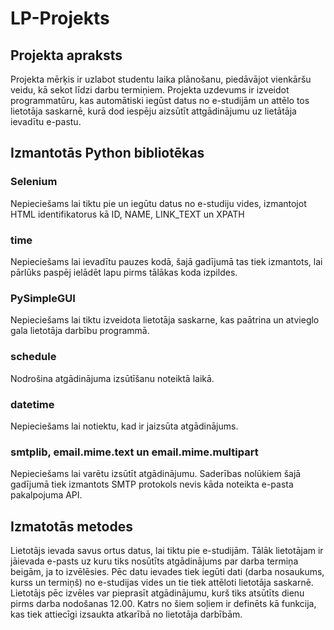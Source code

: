 # LP-Projekts
## Projekta apraksts
Projekta mērķis ir uzlabot studentu laika plānošanu, piedāvājot vienkāršu veidu, kā sekot līdzi darbu termiņiem. Projekta uzdevums ir izveidot programmatūru, kas automātiski iegūst datus no e-studijām un attēlo tos lietotāja saskarnē, kurā dod iespēju aizsūtīt attgādinājumu uz lietātāja ievadītu e-pastu.
## Izmantotās Python bibliotēkas
### Selenium
Nepieciešams lai tiktu pie un iegūtu datus no e-studiju vides, izmantojot HTML identifikatorus kā ID, NAME, LINK_TEXT un XPATH
### time
Nepieciešams lai ievadītu pauzes kodā, šajā gadījumā tas tiek izmantots, lai pārlūks paspēj ielādēt lapu pirms tālākas koda izpildes.
### PySimpleGUI
Nepieciešams lai tiktu izveidota lietotāja saskarne, kas paātrina un atvieglo gala lietotāja darbību programmā.
### schedule
Nodrošina atgādinājuma izsūtīšanu noteiktā laikā.
### datetime
Nepieciešams lai notiektu, kad ir jaizsūta atgādinājums.
### smtplib, email.mime.text un email.mime.multipart
Nepieciešams lai varētu izsūtīt atgādinājumu. Saderības nolūkiem šajā gadījumā tiek izmantots SMTP protokols nevis kāda noteikta e-pasta pakalpojuma API.
## Izmatotās metodes
Lietotājs ievada savus ortus datus, lai tiktu pie e-studijām. Tālāk lietotājam ir jāievada e-pasts uz kuru tiks nosūtīts atgādinājums par darba termiņa beigām, ja to izvēlēsies. Pēc datu ievades tiek iegūti dati (darba nosaukums, kurss un termiņš) no e-studijas vides un tie tiek attēloti lietotāja saskarnē. Lietotājs pēc izvēles var pieprasīt atgādinājumu, kurš tiks atsūtīts dienu pirms darba nodošanas 12.00. Katrs no šiem soļiem ir definēts kā funkcija, kas tiek attiecīgi izsaukta atkarībā no lietotāja darbībām.

